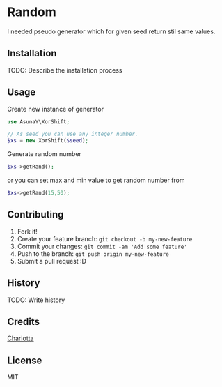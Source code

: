 # Random

I needed pseudo generator which for given seed return stil same values.

## Installation

TODO: Describe the installation process

## Usage

Create new instance of generator

```php
use AsunaY\XorShift;

// As seed you can use any integer number.
$xs = new XorShift($seed);
```

Generate random number

```php
$xs->getRand();
```

or you can set max and min value to get random number from

```php
$xs->getRand(15,50);
```

## Contributing

1. Fork it!
2. Create your feature branch: `git checkout -b my-new-feature`
3. Commit your changes: `git commit -am 'Add some feature'`
4. Push to the branch: `git push origin my-new-feature`
5. Submit a pull request :D

## History

TODO: Write history

## Credits

[Charlotta](https://github.com/asunay)

## License

MIT